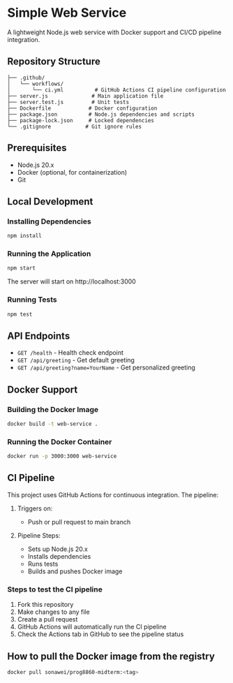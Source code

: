 # Simple Web Service

A lightweight Node.js web service with Docker support and CI/CD pipeline integration.

## Repository Structure

```
├── .github/
│   └── workflows/
│       └── ci.yml          # GitHub Actions CI pipeline configuration
├── server.js              # Main application file
├── server.test.js         # Unit tests
├── Dockerfile            # Docker configuration
├── package.json          # Node.js dependencies and scripts
├── package-lock.json     # Locked dependencies
└── .gitignore           # Git ignore rules
```

## Prerequisites

- Node.js 20.x
- Docker (optional, for containerization)
- Git

## Local Development

### Installing Dependencies

```bash
npm install
```

### Running the Application

```bash
npm start
```

The server will start on http://localhost:3000

### Running Tests

```bash
npm test
```

## API Endpoints

- `GET /health` - Health check endpoint
- `GET /api/greeting` - Get default greeting
- `GET /api/greeting?name=YourName` - Get personalized greeting

## Docker Support

### Building the Docker Image

```bash
docker build -t web-service .
```

### Running the Docker Container

```bash
docker run -p 3000:3000 web-service
```

## CI Pipeline

This project uses GitHub Actions for continuous integration. The pipeline:

1. Triggers on:
   - Push or pull request to main branch

2. Pipeline Steps:
   - Sets up Node.js 20.x
   - Installs dependencies
   - Runs tests
   - Builds and pushes Docker image

### Steps to test the CI pipeline

1. Fork this repository
2. Make changes to any file
3. Create a pull request
4. GitHub Actions will automatically run the CI pipeline
5. Check the Actions tab in GitHub to see the pipeline status

## How to pull the Docker image from the registry
```bash
docker pull sonawei/prog8860-midterm:<tag>
```
